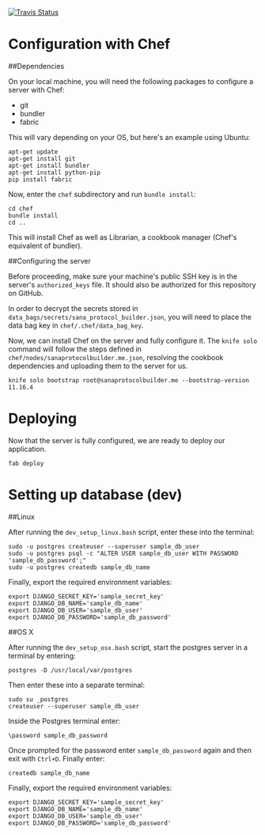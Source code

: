 [![Travis Status](https://travis-ci.org/SanaMobile/sana.protocol_builder.svg?branch=master)](https://travis-ci.org/SanaMobile/sana.protocol_builder)

Configuration with Chef
=======================

##Dependencies

On your local machine, you will need the following packages to configure a server with Chef:

- git
- bundler
- fabric

This will vary depending on your OS, but here's an example using Ubuntu:

```shell
apt-get update
apt-get install git
apt-get install bundler
apt-get install python-pip
pip install fabric
```

Now, enter the `chef` subdirectory and run `bundle install`:

```shell
cd chef
bundle install
cd ..
```

This will install Chef as well as Librarian, a cookbook manager (Chef's equivalent of bundler).

##Configuring the server

Before proceeding, make sure your machine's public SSH key is in the server's `authorized_keys` file. It should also be authorized for this repository on GitHub.

In order to decrypt the secrets stored in `data_bags/secrets/sana_protocol_builder.json`, you will need to place the data bag key in `chef/.chef/data_bag_key`.

Now, we can install Chef on the server and fully configure it. The `knife solo` command will follow the steps defined in `chef/nodes/sanaprotocolbuilder.me.json`, resolving the cookbook dependencies and uploading them to the server for us.

```shell
knife solo bootstrap root@sanaprotocolbuilder.me --bootstrap-version 11.16.4
```

Deploying
=========

Now that the server is fully configured, we are ready to deploy our application.

```shell
fab deploy
```

Setting up database (dev)
===

##Linux

After running the `dev_setup_linux.bash` script, enter these into the terminal:

```
sudo -u postgres createuser --superuser sample_db_user
sudo -u postgres psql -c "ALTER USER sample_db_user WITH PASSWORD 'sample_db_password';"
sudo -u postgres createdb sample_db_name
```

Finally, export the required environment variables:

```
export DJANGO_SECRET_KEY='sample_secret_key'
export DJANGO_DB_NAME='sample_db_name'
export DJANGO_DB_USER='sample_db_user'
export DJANGO_DB_PASSWORD='sample_db_password'
```

##OS X


After running the `dev_setup_osx.bash` script, start the postgres server in a terminal by entering:

```
postgres -D /usr/local/var/postgres
```
Then enter these into a separate terminal:

```
sudo su _postgres
createuser --superuser sample_db_user
```

Inside the Postgres terminal enter:

```
\password sample_db_password
```

Once prompted for the password enter `sample_db_password` again and then exit with `Ctrl+D`. Finally enter:

```
createdb sample_db_name
```

Finally, export the required environment variables:

```
export DJANGO_SECRET_KEY='sample_secret_key'
export DJANGO_DB_NAME='sample_db_name'
export DJANGO_DB_USER='sample_db_user'
export DJANGO_DB_PASSWORD='sample_db_password'
```
